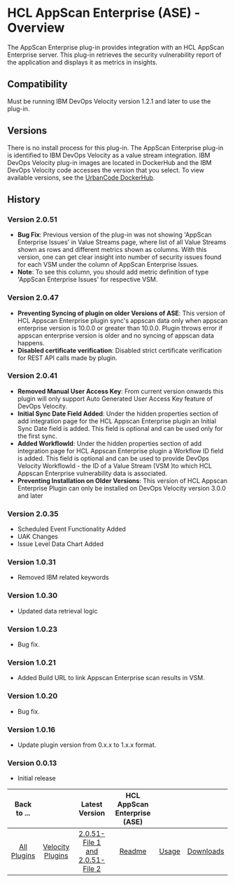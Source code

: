 
# HCL AppScan Enterprise (ASE) - Overview

The AppScan Enterprise plug-in provides integration with an HCL AppScan Enterprise server. This
plug-in retrieves the security vulnerability report of the application and displays it as metrics in insights.


## Compatibility

Must be running IBM DevOps Velocity version 1.2.1 and later to use the plug-in.

## Versions

There is no install process for this plug-in. The AppScan Enterprise plug-in is identified to IBM DevOps
Velocity as a value stream integration. IBM DevOps Velocity plug-in images are located in DockerHub and the IBM DevOps Velocity code accesses the version that you select. To view available versions, see the [UrbanCode
DockerHub](https://hub.docker.com/r/urbancode/ucv-ext-appscan/tags).

## History
### Version 2.0.51

* **Bug Fix**: Previous version of the plug-in was not showing  'AppScan Enterprise Issues' in Value Streams page, where list of all Value Streams shown as rows and different metrics shown as columns. With this version, one can get clear insight into number of security issues found for each VSM under the column of AppScan Enterprise Issues. 
* **Note**: To see this column, you should add metric definition of type 'AppScan Enterprise Issues' for respective VSM.

### Version 2.0.47

* **Preventing Syncing of plugin on older Versions of ASE**: This version of HCL Appscan Enterprise plugin sync's appscan data only when appscan enterprise version is 10.0.0 or greater than 10.0.0. Plugin throws error if appscan enterprise version is older and no syncing of appscan data happens.
* **Disabled certificate verification**: Disabled strict certificate verification for REST API calls made by plugin.

### Version 2.0.41

* **Removed Manual User Access Key**: From current version onwards this plugin will only support Auto Generated User Access Key feature of DevOps Velocity.
* **Initial Sync Date Field Added**: Under the hidden properties section of add integration page for the HCL Appscan Enterprise plugin an Initial Sync Date field is added. This field is optional and can be used only for the first sync.
* **Added WorkflowId**: Under the hidden properties section of add integration page for HCL Appscan Enterprise plugin a Workflow ID field is added. This field is optional and can be used to provide DevOps Velocity WorkflowId - the ID of a Value Stream (VSM )to which HCL Appscan Enterprise vulnerability data is associated.
* **Preventing Installation on Older Versions**: This version of HCL Appscan Enterprise Plugin can only be installed on DevOps Velocity version 3.0.0 and later

### Version 2.0.35

* Scheduled Event Functionality Added
* UAK Changes
* Issue Level Data Chart Added

### Version 1.0.31

* Removed IBM related keywords

### Version 1.0.30

* Updated data retrieval logic

### Version 1.0.23

* Bug fix.

### Version 1.0.21

* Added Build URL to link Appscan Enterprise scan results in VSM.

### Version 1.0.20

* Bug fix.

### Version 1.0.16

* Update plugin version from 0.x.x to 1.x.x format.

### Version 0.0.13

* Initial release

|Back to ...||Latest Version|HCL AppScan Enterprise (ASE) |||
| :---: | :---: | :---: | :---: | :---: | :---: |
|[All Plugins](../../index.md)|[Velocity Plugins](../README.md)|[2.0.51-File 1 ](https://raw.githubusercontent.com/UrbanCode/IBM-UCV-PLUGINS/main/files/ucv-ext-appscan/ucv-ext-appscan%3A2.0.51.tar.7z.001)[and 2.0.51-File 2](https://raw.githubusercontent.com/UrbanCode/IBM-UCV-PLUGINS/main/files/ucv-ext-appscan/ucv-ext-appscan%3A2.0.51.tar.7z.002)|[Readme](README.md)|[Usage](usage.md)|[Downloads](downloads.md)|
